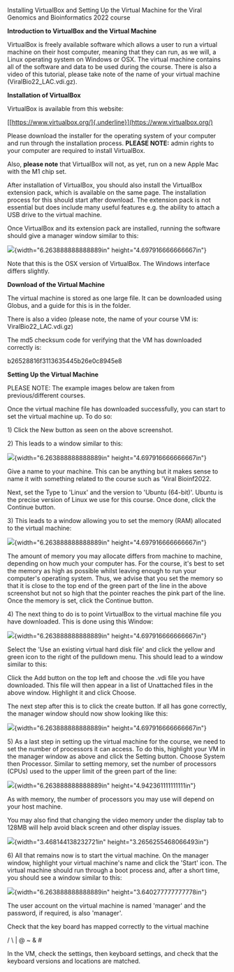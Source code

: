 Installing VirtualBox and Setting Up the Virtual Machine for the Viral
Genomics and Bioinformatics 2022 course

**Introduction to VirtualBox and the Virtual Machine**

VirtualBox is freely available software which allows a user to run a
virtual machine on their host computer, meaning that they can run, as we
will, a Linux operating system on Windows or OSX. The virtual machine
contains all of the software and data to be used during the course.
There is also a video of this tutorial, please take note of the name of
your virtual machine (ViralBio22_LAC.vdi.gz).

**Installation of VirtualBox**

VirtualBox is available from this website:

[[https://www.virtualbox.org/]{.underline}](https://www.virtualbox.org/)

Please download the installer for the operating system of your computer
and run through the installation process. **PLEASE NOTE:** admin rights
to your computer are required to install VirtualBox.

Also, **please note** that VirtualBox will not, as yet, run on a new
Apple Mac with the M1 chip set.

After installation of VirtualBox, you should also install the VirtualBox
extension pack, which is available on the same page. The installation
process for this should start after download. The extension pack is not
essential but does include many useful features e.g. the ability to
attach a USB drive to the virtual machine.

Once VirtualBox and its extension pack are installed, running the
software should give a manager window similar to this:

![](media/image8.png){width="6.263888888888889in"
height="4.697916666666667in"}

Note that this is the OSX version of VirtualBox. The Windows interface
differs slightly.

**Download of the Virtual Machine**

The virtual machine is stored as one large file. It can be downloaded
using Globus, and a guide for this is in the folder.

There is also a video (please note, the name of your course VM is:
ViralBio22_LAC.vdi.gz)

The md5 checksum code for verifying that the VM has downloaded correctly
is:

b26528816f3113635445b26e0c8945e8

**Setting Up the Virtual Machine**

PLEASE NOTE: The example images below are taken from previous/different
courses.

Once the virtual machine file has downloaded successfully, you can start
to set the virtual machine up. To do so:

1\) Click the New button as seen on the above screenshot.

2\) This leads to a window similar to this:

![](media/image7.png){width="6.263888888888889in"
height="4.697916666666667in"}

Give a name to your machine. This can be anything but it makes sense to
name it with something related to the course such as 'Viral Bioinf2022.

Next, set the Type to 'Linux' and the version to 'Ubuntu (64-bit)'.
Ubuntu is the precise version of Linux we use for this course. Once
done, click the Continue button.

3\) This leads to a window allowing you to set the memory (RAM)
allocated to the virtual machine:

![](media/image5.png){width="6.263888888888889in"
height="4.697916666666667in"}

The amount of memory you may allocate differs from machine to machine,
depending on how much your computer has. For the course, it's best to
set the memory as high as possible whilst leaving enough to run your
computer's operating system. Thus, we advise that you set the memory so
that it is close to the top end of the green part of the line in the
above screenshot but not so high that the pointer reaches the pink part
of the line. Once the memory is set, click the Continue button.

4\) The next thing to do is to point VirtualBox to the virtual machine
file you have downloaded. This is done using this Window:

![](media/image1.png){width="6.263888888888889in"
height="4.697916666666667in"}

Select the 'Use an existing virtual hard disk file' and click the yellow
and green icon to the right of the pulldown menu. This should lead to a
window similar to this:

Click the Add button on the top left and choose the .vdi file you have
downloaded. This file will then appear in a list of Unattached files in
the above window. Highlight it and click Choose.

The next step after this is to click the create button. If all has gone
correctly, the manager window should now show looking like this:

![](media/image2.png){width="6.263888888888889in"
height="4.697916666666667in"}

5\) As a last step in setting up the virtual machine for the course, we
need to set the number of processors it can access. To do this,
highlight your VM in the manager window as above and click the Setting
button. Choose System then Processor. Similar to setting memory, set the
number of processors (CPUs) used to the upper limit of the green part of
the line:

![](media/image3.png){width="6.263888888888889in"
height="4.942361111111111in"}

As with memory, the number of processors you may use will depend on your
host machine.

You may also find that changing the video memory under the display tab
to 128MB will help avoid black screen and other display issues.

![](media/image4.png){width="3.468144138232721in"
height="3.2656255468066493in"}

6\) All that remains now is to start the virtual machine. On the manager
window, highlight your virtual machine's name and click the 'Start'
icon. The virtual machine should run through a boot process and, after a
short time, you should see a window similar to this:

![](media/image6.png){width="6.263888888888889in"
height="3.640277777777778in"}

The user account on the virtual machine is named 'manager' and the
password, if required, is also 'manager'.

Check that the key board has mapped correctly to the virtual machine

/ \\ \| @ \~ & \#

In the VM, check the settings, then keyboard settings, and check that
the keyboard versions and locations are matched.
